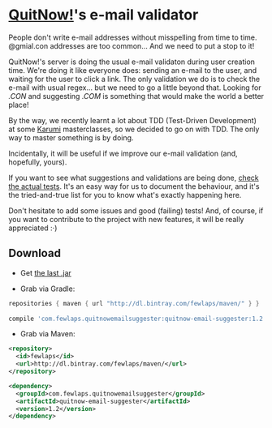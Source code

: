 # [QuitNow!](http://quitnowapp.com)'s e-mail validator
People don't write e-mail addresses without misspelling from time to time. @gmial.con addresses are too common... And we need to put a stop to it!

QuitNow!'s server is doing the usual e-mail validaton during user creation time. We're doing it like everyone does: sending an e-mail to the user, and waiting for the user to click a link. The only validation we do is to check the e-mail with usual regex... but we need to go a little beyond that. Looking for *.CON* and suggesting *.COM* is something that would make the world a better place!

By the way, we recently learnt a lot about TDD (Test-Driven Development) at some [Karumi](https://github.com/Karumi) masterclasses, so we decided to go on with TDD. The only way to master something is by doing. 

Incidentally, it will be useful if we improve our e-mail validation (and, hopefully, yours).

If you want to see what suggestions and validations are being done, <a href="https://github.com/Fewlaps/quitnow-email-suggester/tree/master/src/test/java/com/fewlaps/quitnowemailsuggester">check the actual tests</a>. It's an easy way for us to document the behaviour, and it's the tried-and-true list for you to know what's exactly happening here.

Don't hesitate to add some issues and good (failing) tests! And, of course, if you want to contribute to the project with new features, it will be really appreciated :·)

Download
--------

* Get <a href="https://github.com/Fewlaps/quitnow-email-suggester/releases/download/v1.2/quitnow-email-suggester-1.2.jar">the last .jar</a> 

* Grab via Gradle:
```groovy
repositories { maven { url "http://dl.bintray.com/fewlaps/maven/" } }
    
compile 'com.fewlaps.quitnowemailsuggester:quitnow-email-suggester:1.2'
```
* Grab via Maven:
```xml
<repository>
  <id>fewlaps</id>
  <url>http://dl.bintray.com/fewlaps/maven/</url>
</repository>

<dependency>
  <groupId>com.fewlaps.quitnowemailsuggester</groupId>
  <artifactId>quitnow-email-suggester</artifactId>
  <version>1.2</version>
</dependency>
```
